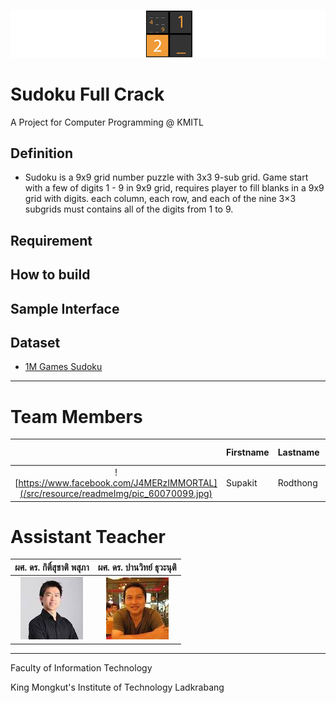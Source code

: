 ![](/src/resource/readmeImg/banner.png)

# Sudoku Full Crack
A Project for Computer Programming @ KMITL

## Definition
* Sudoku is a 9x9 grid number puzzle with 3x3 9-sub grid. Game start with a few of digits 1 - 9 in 9x9 grid,
requires player to fill blanks in a 9x9 grid with digits. each column, each row, and each of the nine 3×3 subgrids must contains all of the digits from 1 to 9.

## Requirement

## How to build

## Sample Interface

## Dataset
* [1M Games Sudoku](https://www.kaggle.com/bryanpark/sudoku)

---

# Team Members
|  |Firstname|Lastname|GitHub Username|Student ID|
|:-:|--|------|---------------|---------|
|![https://www.facebook.com/J4MERzIMMORTAL](/src/resource/readmeImg/pic_60070099.jpg)|Supakit|Rodthong|[@KurokoChu](https://github.com/KurokoChu)|60070099|

# Assistant Teacher
|ผศ. ดร. กิติ์สุชาติ พสุภา|ผศ. ดร. ปานวิทย์ ธุวะนุติ|
|:-:|:-:|
|![](/src/resource/readmeImg/pic_Oung.png)|![](/src/resource/readmeImg/pic_Panwit.png)|

---

Faculty of Information Technology

King Mongkut's Institute of Technology Ladkrabang
